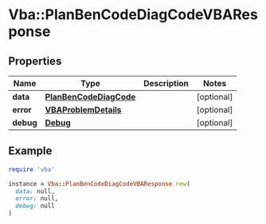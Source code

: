 # Vba::PlanBenCodeDiagCodeVBAResponse

## Properties

| Name | Type | Description | Notes |
| ---- | ---- | ----------- | ----- |
| **data** | [**PlanBenCodeDiagCode**](PlanBenCodeDiagCode.md) |  | [optional] |
| **error** | [**VBAProblemDetails**](VBAProblemDetails.md) |  | [optional] |
| **debug** | [**Debug**](Debug.md) |  | [optional] |

## Example

```ruby
require 'vba'

instance = Vba::PlanBenCodeDiagCodeVBAResponse.new(
  data: null,
  error: null,
  debug: null
)
```

